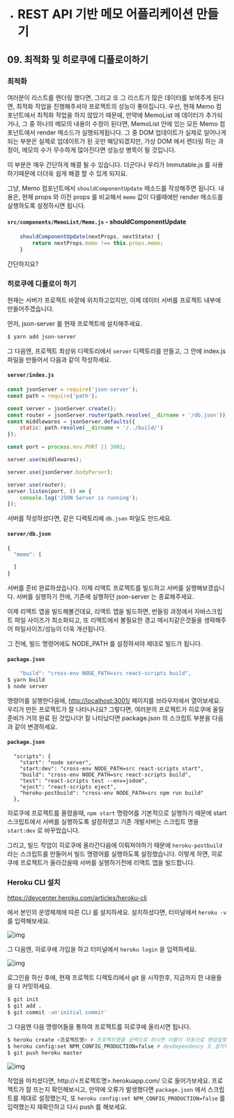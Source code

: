 - # REST API 기반 메모 어플리케이션 만들기

## 09. 최적화 및 히로쿠에 디플로이하기

### 최적화

여러분이 리스트를 렌더링 했다면, 그리고 또 그 리스트가 많은 데이터를 보여주게 된다면, 최적화 작업을 진행해주셔야 프로젝트의 성능이 좋아집니다. 우선, 현재 Memo 컴포넌트에서 최적화 작업을 하지 않았기 때문에, 만약에 MemoList 에 데이터가 추가되거나, 그 중 하나의 메모의 내용이 수정이 된다면, MemoList 안에 있는 모든 Memo 컴포넌트에서 render 메소드가 실행되게됩니다. 그 중 DOM 업데이트가 실제로 일어나게 되는 부분은 실제로 업데이트가 된 곳만 해당되겠지만, 가상 DOM 에서 렌더링 하는 과정이, 메모의 수가 무수하게 많아진다면 성능상 병목이 될 것입니다.

이 부분은 매우 간단하게 해결 될 수 있습니다. 더군다나 우리가 Immutable.js 를 사용하기때문에 더더욱 쉽게 해결 할 수 있게 되지요.

그냥, Memo 컴포넌트에서 `shouldComponentUpdate` 메소드를 작성해주면 됩니다. 내용은, 현재 props 와 이전 props 를 비교해서 `memo` 값이 다를때에만 render 메소드를 실행하도록 설정하시면 됩니다.

#### `src/components/MemoList/Memo.js` - shouldComponentUpdate

```javascript
    shouldComponentUpdate(nextProps, nextState) {
        return nextProps.memo !== this.props.memo;
    }
```

간단하지요?

### 히로쿠에 디플로이 하기

현재는 서버가 프로젝트 바깥에 위치하고있지만, 이제 데이터 서버를 프로젝트 내부에 만들어주겠습니다.

먼저, json-server 를 현재 프로젝트에 설치해주세요.

```sh
$ yarn add json-server
```

그 다음엔, 프로젝트 최상위 디렉토리에서 `server` 디렉토리를 만들고, 그 안에 index.js 파일을 만들어서 다음과 같이 작성하세요.

#### `server/index.js`

```javascript
const jsonServer = require('json-server');
const path = require('path');

const server = jsonServer.create();
const router = jsonServer.router(path.resolve(__dirname + '/db.json'));
const middlewares = jsonServer.defaults({
    static: path.resolve(__dirname + '/../build/')
});

const port = process.env.PORT || 3001;

server.use(middlewares);

server.use(jsonServer.bodyParser);

server.use(router);
server.listen(port, () => {
    console.log('JSON Server is running');
});
```

서버를 작성하셨다면, 같은 디렉토리에 `db.json` 파일도 만드세요.

#### `server/db.json`

```javascript
{
  "memo": [

  ]
}
```

서버를 준비 완료하셨습니다. 이제 리액트 프로젝트를 빌드하고 서버를 실행해보겠습니다. 서버를 실행하기 전에, 기존에 실행하던 json-server 는 종료해주세요.

이제 리액트 앱을 빌드해볼건데요, 리액트 앱을 빌드하면, 번들링 과정에서 자바스크립트 파일 사이즈가 최소화되고, 또 리액트에서 불필요한 경고 메시지같은것들을 생략해주어 파일사이즈/성능이 더욱 개선됩니다.

그 전에, 빌드 명령어에도 NODE_PATH 를 설정하셔야 제대로 빌드가 됩니다.

#### `package.json`

```javascript
    "build": "cross-env NODE_PATH=src react-scripts build",
$ yarn build
$ node server
```

명령어를 실행한다음에, <http://localhost:3001/> 페이지를 브라우저에서 열어보세요. 우리가 만든 프로젝트가 잘 나타나나요? 그렇다면, 여러분의 프로젝트가 히로쿠에 올릴 준비가 거의 완료 된 것입니다! 잘 나타났다면 package.json 의 스크립트 부분을 다음과 같이 변경하세요.

#### `package.json`

```
  "scripts": {
    "start": "node server",
    "start:dev": "cross-env NODE_PATH=src react-scripts start",
    "build": "cross-env NODE_PATH=src react-scripts build",
    "test": "react-scripts test --env=jsdom",
    "eject": "react-scripts eject",
    "heroku-postbuild": "cross-env NODE_PATH=src npm run build"
  },
```

히로쿠에 프로젝트를 올렸을때, `npm start` 명령어를 기본적으로 실행하기 때문에 start 스크립트에서 서버를 실행하도록 설정하였고 기존 개발서버는 스크립트 명을 `start:dev` 로 바꾸었습니다.

그리고, 빌드 작업이 히로쿠에 올라간다음에 이뤄져야하기 때문에 `heroku-postbuild` 라는 스크립트를 만들어서 빌드 명령어를 실행하도록 설정했습니다. 이렇게 하면, 히로쿠에 프로젝트가 올라갔을때 서버를 실행하기전에 리액트 앱을 빌드합니다.

### Heroku CLI 설치

<https://devcenter.heroku.com/articles/heroku-cli>

에서 본인의 운영체제에 따른 CLI 를 설치하세요. 설치하셨다면, 터미널에서 `heroku -v` 를 입력해보세요.

![img](https://redux-advanced.vlpt.us/images/heroku-v.png)

그 다음엔, 히로쿠에 가입을 하고 터미널에서 `heroku login` 을 입력하세요.

![img](https://redux-advanced.vlpt.us/images/heroku-login.png)

로그인을 하신 후에, 현재 프로젝트 디렉토리에서 git 을 시작한후, 지금까지 한 내용들을 다 커밋하세요.

```bash
$ git init
$ git add .
$ git commit -am'initial commit'
```

그 다음엔 다음 명령어들을 통하여 프로젝트를 히로쿠에 올리시면 됩니다.

```bash
$ heroku create <프로젝트명> # 프로젝트명을 공백으로 하시면 이름이 자동으로 랜덤설정 됩니다.
$ heroku config:set NPM_CONFIG_PRODUCTION=false # devDependency 도 설치하게 설정합니다
$ git push heroku master
```

![img](https://redux-advanced.vlpt.us/images/complete.png)

작업을 마치셨다면, http://<프로젝트명>.herokuapp.com/ 으로 들어가보세요. 프로젝트가 잘 뜨는지 확인해보시고, 만약에 오류가 발생했다면 `package.json` 에서 스크립트를 제대로 설정했는지, 또 `heroku config:set NPM_CONFIG_PRODUCTION=false` 를 입력했는지 재확인하고 다시 push 를 해보세요.